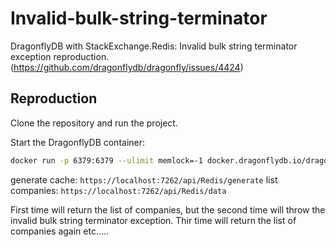 # Invalid-bulk-string-terminator

DragonflyDB with StackExchange.Redis: Invalid bulk string terminator exception reproduction. (https://github.com/dragonflydb/dragonfly/issues/4424)

## Reproduction
Clone the repository and run the project.

Start the DragonflyDB container:
```bash
docker run -p 6379:6379 --ulimit memlock=-1 docker.dragonflydb.io/dragonflydb/dragonfly
```

generate cache: `https://localhost:7262/api/Redis/generate`
list companies: `https://localhost:7262/api/Redis/data`

First time will return the list of companies, but the second time will throw the invalid bulk string terminator exception.
Thir time will return the list of companies again etc.....
